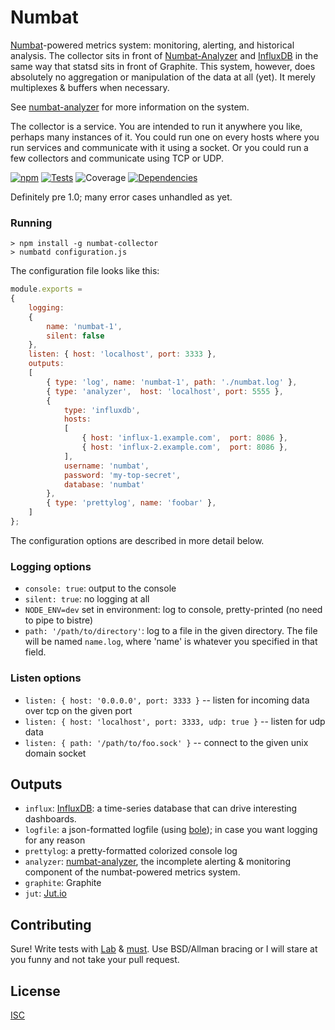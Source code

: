 # Numbat

[Numbat](http://www.arkive.org/numbat/myrmecobius-fasciatus/)-powered metrics system: monitoring, alerting, and historical analysis. The collector sits in front of [Numbat-Analyzer](https://github.com/ceejbot/numbat-analyzer) and [InfluxDB](http://influxdb.org/) in the same way that statsd sits in front of Graphite. This system, however, does absolutely no aggregation or manipulation of the data at all (yet). It merely multiplexes & buffers when necessary.

See [numbat-analyzer](https://github.com/ceejbot/numbat-analyzer) for more information on the system.

The collector is a service. You are intended to run it anywhere you like, perhaps many instances of it. You could run one on every hosts where you run services and communicate with it using a socket. Or you could run a few collectors and communicate using TCP or UDP.

[![npm](http://img.shields.io/npm/v/numbat-collector.svg?style=flat)](https://www.npmjs.org/package/numbat-collector) [![Tests](http://img.shields.io/travis/ceejbot/numbat-collector.svg?style=flat)](http://travis-ci.org/ceejbot/numbat-collector) ![Coverage](http://img.shields.io/badge/coverage-70%25-yellow.svg?style=flat)    [![Dependencies](https://david-dm.org/ceejbot/numbat-collector.svg)](https://david-dm.org/ceejbot/numbat-collector)

Definitely pre 1.0; many error cases unhandled as yet.

### Running

```shell
> npm install -g numbat-collector
> numbatd configuration.js
```

The configuration file looks like this:

```javascript
module.exports =
{
    logging:
    {
        name: 'numbat-1',
        silent: false
    },
    listen: { host: 'localhost', port: 3333 },
    outputs:
    [
        { type: 'log', name: 'numbat-1', path: './numbat.log' },
        { type: 'analyzer',  host: 'localhost', port: 5555 },
        {
            type: 'influxdb',
            hosts:
            [
                { host: 'influx-1.example.com',  port: 8086 },
                { host: 'influx-2.example.com',  port: 8086 },
            ],
            username: 'numbat',
            password: 'my-top-secret',
            database: 'numbat'
        },
        { type: 'prettylog', name: 'foobar' },
    ]
};
```

The configuration options are described in more detail below.

### Logging options

* `console: true`: output to the console
* `silent: true`: no logging at all
* `NODE_ENV=dev` set in environment: log to console, pretty-printed (no need to pipe to bistre)
* `path: '/path/to/directory'`: log to a file in the given directory. The file will be named `name.log`, where 'name' is whatever you specified in that field.

### Listen options

* `listen: { host: '0.0.0.0', port: 3333 }` -- listen for incoming data over tcp on the given port
* `listen: { host: 'localhost', port: 3333, udp: true }` -- listen for udp data
* `listen: { path: '/path/to/foo.sock' }` -- connect to the given unix domain socket

## Outputs

* `influx`: [InfluxDB](http://influxdb.org/): a time-series database that can drive interesting dashboards.
* `logfile`: a json-formatted logfile (using [bole](https://github.com/rvagg/bole)); in case you want logging for any reason
* `prettylog`: a pretty-formatted colorized console log
* `analyzer`: [numbat-analyzer](https://github.com/ceejbot/numbat-analyzer), the incomplete alerting & monitoring component of the numbat-powered metrics system.
* `graphite`: Graphite
* `jut`: [Jut.io](http://www.jut.io)


## Contributing

Sure! Write tests with [Lab](https://www.npmjs.org/package/lab) & [must](https://www.npmjs.org/package/must). Use BSD/Allman bracing or I will stare at you funny and not take your pull request.

## License

[ISC](http://opensource.org/licenses/ISC)
